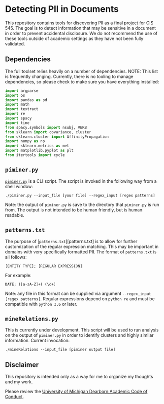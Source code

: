 # Detecting PII in Documents
This repository contains tools for discovering PII as a final project for CIS 545. The goal is to detect information that may be sensitive in a document in order to prevent accidental disclosure. We do not recommend the use of these tools outside of academic settings as they have not been fully validated.

## Dependencies
The full toolset relies heavily on a number of dependencies. NOTE: This list is frequently changing. Currently, there is no tooling to manage dependencies, so please check to make sure you have everything installed:

```python
import argparse
import os
import pandas as pd
import math
import textract
import re
import spacy
import time
from spacy.symbols import nsubj, VERB
from sklearn import covariance, cluster
from sklearn.cluster import AffinityPropagation
import numpy as np
import sklearn.metrics as met
import matplotlib.pyplot as plt
from itertools import cycle
```

## `piminer.py`
[`piminer.py`](piminer.py) is a CLI script. The script is invoked in the following way from a shell window:

    ./piminer.py --input_file [your file] --regex_input [regex patterns]

Note: the output of `piminer.py` is save to the directory that `piminer.py` is run from. The output is not intended to be human friendly, but is human readable.

## `patterns.txt`
The purpose of [`patterns.txt`][patterns.txt] is to allow for further customization of the regular expression matching. This may be important in domains with very specifically formatted PII. The format of `patterns.txt` is all follows:

    [ENTITY TYPE]; [REGULAR EXPRESSION]

For example:

    DATE; ([a-zA-Z]+) (\d+)

Note: any file in this format can be supplied via argument `--regex_input [regex patterns]`. Regular expressions depend on `python re` and must be compatible with `python 3.6` or later.

## `mineRelations.py`
This is currently under development. This script will be used to run analysis on the output of `piminer.py` in order to identify clusters and highly similar information. Current invocation:

    ./mineRelations --input_file [piminer output file]

## Disclaimer
This repository is intended only as a way for me to organize my thoughts and my work.

Please review the [University of Michigan Dearborn Academic Code of Conduct](http://catalog.umd.umich.edu/graduate/academic-policies/academic-code-of-conduct/).
